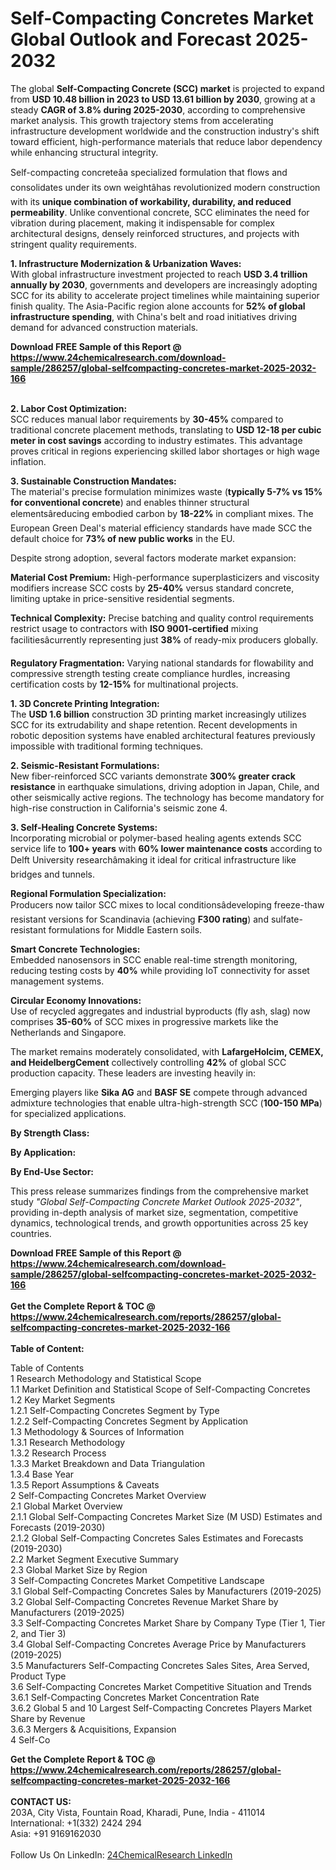 <h1>Self-Compacting Concretes Market Global Outlook and Forecast 2025-2032</h1><p>The global <strong>Self-Compacting Concrete (SCC) market</strong> is projected to expand from <strong>USD 10.48 billion in 2023 to USD 13.61 billion by 2030</strong>, growing at a steady <strong>CAGR of 3.8% during 2025-2030</strong>, according to comprehensive market analysis. This growth trajectory stems from accelerating infrastructure development worldwide and the construction industry's shift toward efficient, high-performance materials that reduce labor dependency while enhancing structural integrity.</p><p>Self-compacting concreteâa specialized formulation that flows and consolidates under its own weightâhas revolutionized modern construction with its <strong>unique combination of workability, durability, and reduced permeability</strong>. Unlike conventional concrete, SCC eliminates the need for vibration during placement, making it indispensable for complex architectural designs, densely reinforced structures, and projects with stringent quality requirements.</p><p><strong>1. Infrastructure Modernization &amp; Urbanization Waves:</strong><br>
With global infrastructure investment projected to reach <strong>USD 3.4 trillion annually by 2030</strong>, governments and developers are increasingly adopting SCC for its ability to accelerate project timelines while maintaining superior finish quality. The Asia-Pacific region alone accounts for <strong>52% of global infrastructure spending</strong>, with China's belt and road initiatives driving demand for advanced construction materials.</p><div><b>Download FREE Sample of this Report @ 
            <a href="https://www.24chemicalresearch.com/download-sample/286257/global-selfcompacting-concretes-market-2025-2032-166">
            https://www.24chemicalresearch.com/download-sample/286257/global-selfcompacting-concretes-market-2025-2032-166</a></b></div><br><p><strong>2. Labor Cost Optimization:</strong><br>
SCC reduces manual labor requirements by <strong>30-45%</strong> compared to traditional concrete placement methods, translating to <strong>USD 12-18 per cubic meter in cost savings</strong> according to industry estimates. This advantage proves critical in regions experiencing skilled labor shortages or high wage inflation.</p><p><strong>3. Sustainable Construction Mandates:</strong><br>
The material's precise formulation minimizes waste (<strong>typically 5-7% vs 15% for conventional concrete</strong>) and enables thinner structural elementsâreducing embodied carbon by <strong>18-22%</strong> in compliant mixes. The European Green Deal's material efficiency standards have made SCC the default choice for <strong>73% of new public works</strong> in the EU.</p><p>Despite strong adoption, several factors moderate market expansion:</p><p><strong>Material Cost Premium:</strong> High-performance superplasticizers and viscosity modifiers increase SCC costs by <strong>25-40%</strong> versus standard concrete, limiting uptake in price-sensitive residential segments.</p><p><strong>Technical Complexity:</strong> Precise batching and quality control requirements restrict usage to contractors with <strong>ISO 9001-certified</strong> mixing facilitiesâcurrently representing just <strong>38%</strong> of ready-mix producers globally.</p><p><strong>Regulatory Fragmentation:</strong> Varying national standards for flowability and compressive strength testing create compliance hurdles, increasing certification costs by <strong>12-15%</strong> for multinational projects.</p><p><strong>1. 3D Concrete Printing Integration:</strong><br>
The <strong>USD 1.6 billion</strong> construction 3D printing market increasingly utilizes SCC for its extrudability and shape retention. Recent developments in robotic deposition systems have enabled architectural features previously impossible with traditional forming techniques.</p><p><strong>2. Seismic-Resistant Formulations:</strong><br>
New fiber-reinforced SCC variants demonstrate <strong>300% greater crack resistance</strong> in earthquake simulations, driving adoption in Japan, Chile, and other seismically active regions. The technology has become mandatory for high-rise construction in California's seismic zone 4.</p><p><strong>3. Self-Healing Concrete Systems:</strong><br>
Incorporating microbial or polymer-based healing agents extends SCC service life to <strong>100+ years</strong> with <strong>60% lower maintenance costs</strong> according to Delft University researchâmaking it ideal for critical infrastructure like bridges and tunnels.</p><p><strong>Regional Formulation Specialization:</strong><br>
	Producers now tailor SCC mixes to local conditionsâdeveloping freeze-thaw resistant versions for Scandinavia (achieving <strong>F300 rating</strong>) and sulfate-resistant formulations for Middle Eastern soils.</p><p><strong>Smart Concrete Technologies:</strong><br>
	Embedded nanosensors in SCC enable real-time strength monitoring, reducing testing costs by <strong>40%</strong> while providing IoT connectivity for asset management systems.</p><p><strong>Circular Economy Innovations:</strong><br>
	Use of recycled aggregates and industrial byproducts (fly ash, slag) now comprises <strong>35-60%</strong> of SCC mixes in progressive markets like the Netherlands and Singapore.</p><p>The market remains moderately consolidated, with <strong>LafargeHolcim, CEMEX, and HeidelbergCement</strong> collectively controlling <strong>42%</strong> of global SCC production capacity. These leaders are investing heavily in:</p><p>Emerging players like <strong>Sika AG</strong> and <strong>BASF SE</strong> compete through advanced admixture technologies that enable ultra-high-strength SCC (<strong>100-150 MPa</strong>) for specialized applications.</p><p><strong>By Strength Class:</strong></p><p><strong>By Application:</strong></p><p><strong>By End-Use Sector:</strong></p><p>This press release summarizes findings from the comprehensive market study <em>"Global Self-Compacting Concrete Market Outlook 2025-2032"</em>, providing in-depth analysis of market size, segmentation, competitive dynamics, technological trends, and growth opportunities across 25 key countries.</p><div><b>Download FREE Sample of this Report @ 
            <a href="https://www.24chemicalresearch.com/download-sample/286257/global-selfcompacting-concretes-market-2025-2032-166">
            https://www.24chemicalresearch.com/download-sample/286257/global-selfcompacting-concretes-market-2025-2032-166</a></b></div><br><div><b>Get the Complete Report & TOC @ 
            <a href="https://www.24chemicalresearch.com/reports/286257/global-selfcompacting-concretes-market-2025-2032-166">
            https://www.24chemicalresearch.com/reports/286257/global-selfcompacting-concretes-market-2025-2032-166</a></b></div><br>
            <b>Table of Content:</b><p>Table of Contents<br />
1 Research Methodology and Statistical Scope<br />
1.1 Market Definition and Statistical Scope of Self-Compacting Concretes<br />
1.2 Key Market Segments<br />
1.2.1 Self-Compacting Concretes Segment by Type<br />
1.2.2 Self-Compacting Concretes Segment by Application<br />
1.3 Methodology & Sources of Information<br />
1.3.1 Research Methodology<br />
1.3.2 Research Process<br />
1.3.3 Market Breakdown and Data Triangulation<br />
1.3.4 Base Year<br />
1.3.5 Report Assumptions & Caveats<br />
2 Self-Compacting Concretes Market Overview<br />
2.1 Global Market Overview<br />
2.1.1 Global Self-Compacting Concretes Market Size (M USD) Estimates and Forecasts (2019-2030)<br />
2.1.2 Global Self-Compacting Concretes Sales Estimates and Forecasts (2019-2030)<br />
2.2 Market Segment Executive Summary<br />
2.3 Global Market Size by Region<br />
3 Self-Compacting Concretes Market Competitive Landscape<br />
3.1 Global Self-Compacting Concretes Sales by Manufacturers (2019-2025)<br />
3.2 Global Self-Compacting Concretes Revenue Market Share by Manufacturers (2019-2025)<br />
3.3 Self-Compacting Concretes Market Share by Company Type (Tier 1, Tier 2, and Tier 3)<br />
3.4 Global Self-Compacting Concretes Average Price by Manufacturers (2019-2025)<br />
3.5 Manufacturers Self-Compacting Concretes Sales Sites, Area Served, Product Type<br />
3.6 Self-Compacting Concretes Market Competitive Situation and Trends<br />
3.6.1 Self-Compacting Concretes Market Concentration Rate<br />
3.6.2 Global 5 and 10 Largest Self-Compacting Concretes Players Market Share by Revenue<br />
3.6.3 Mergers & Acquisitions, Expansion<br />
4 Self-Co</p><div><b>Get the Complete Report & TOC @ 
            <a href="https://www.24chemicalresearch.com/reports/286257/global-selfcompacting-concretes-market-2025-2032-166">
            https://www.24chemicalresearch.com/reports/286257/global-selfcompacting-concretes-market-2025-2032-166</a></b></div><br><b>CONTACT US:</b><br>
            203A, City Vista, Fountain Road, Kharadi, Pune, India - 411014<br>
            International: +1(332) 2424 294<br>
            Asia: +91 9169162030 <br><br>
            Follow Us On LinkedIn: <a href="https://www.linkedin.com/company/24chemicalresearch/">24ChemicalResearch LinkedIn</a>